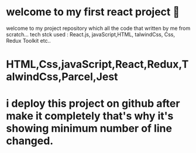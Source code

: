 # welcome to my first react  project 🚀
welcome to my project repository which all the code that written by me from scratch... tech stck used : React.js, javaScript,HTML, talwindCss, Css, Redux Toolkit etc..

# HTML,Css,javaScript,React,Redux,TalwindCss,Parcel,Jest
# i deploy this project on github after make it completely that's why it's showing minimum number of  line changed.
